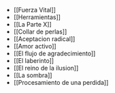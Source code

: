 - [[Fuerza Vital]]
- [[Herramientas]]
- [[La Parte X]]
- [[Collar de perlas]]
- [[Aceptacion radical]]
- [[Amor activo]]
- [[El flujo de agradecimiento]]
- [[El laberinto]]
- [[El reino de la ilusion]]
- [[La sombra]]
- [[Procesamiento de una perdida]]